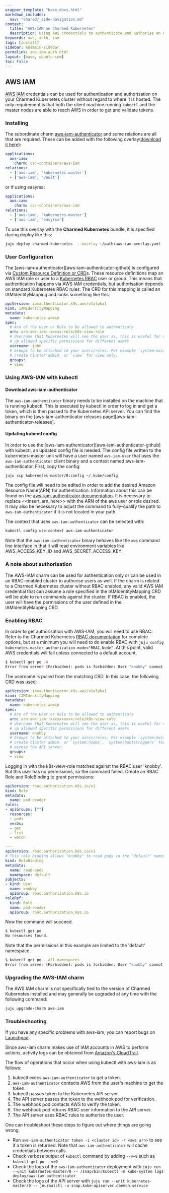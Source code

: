 ```yaml
---
wrapper_template: "base_docs.html"
markdown_includes:
  nav: "shared/_side-navigation.md"
context:
  title: "AWS-IAM on Charmed Kubernetes"
  description: Using AWS credentials to authenticate and authorise on Charmed Kubernetes
keywords: aws, auth, iam
tags: [install]
sidebar: k8smain-sidebar
permalink: aws-iam-auth.html
layout: [base, ubuntu-com]
toc: False
---
```


## AWS IAM

[AWS IAM](https://aws.amazon.com/iam/) credentials can be used for
authentication and authorisation on your Charmed Kubernetes cluster without
regard to where it is hosted. The only requirement is that both the client
machine running `kubectl` and the master nodes are able to reach AWS in
order to get and validate tokens.


### Installing

The subordinate charm [aws-iam-authenticator][aws-iam-charm]
and some relations are all that are required. These can be added with the
following overlay([download it here][asset-aws-iam-overlay]):

```yaml
applications:
  aws-iam:
    charm: cs:~containers/aws-iam
relations:
  - ['aws-iam', 'kubernetes-master']
  - ['aws-iam', 'vault']
```

or if using easyrsa:

```yaml
applications:
  aws-iam:
    charm: cs:~containers/aws-iam
relations:
  - ['aws-iam', 'kubernetes-master']
  - ['aws-iam', 'easyrsa']
```

To use this overlay with the **Charmed Kubernetes** bundle, it is specified
during deploy like this:

```bash
juju deploy charmed-kubernetes  --overlay ~/path/aws-iam-overlay.yaml
```

### User Configuration

The [aws-iam-authenticator][aws-iam-authenticator-github] is configured via
[Custom Resource Definition or CRD][k8s-crd-docs]s. These resource definitions
map an AWS IAM role or user to a [Kubernetes RBAC][k8s-rbac-docs] user
or group. This means that authentication happens via AWS IAM credentials,
but authorisation depends on standard Kubernetes RBAC rules. The CRD for
this mapping is called an IAMIdentityMapping and looks something like this:

```yaml
apiVersion: iamauthenticator.k8s.aws/v1alpha1
kind: IAMIdentityMapping
metadata:
  name: kubernetes-admin
spec:
  # Arn of the User or Role to be allowed to authenticate
  arn: arn:aws:iam::xxxxx:role/k8s-view-role
  # Username that Kubernetes will see the user as, this is useful for setting
  # up allowed specific permissions for different users
  username: john
  # Groups to be attached to your users/roles. For example `system:masters` to
  # create cluster admin, or `view` for view only,
  groups:
  - view
```

### Using AWS-IAM with kubectl

#### Download aws-iam-authenticator

The `aws-iam-authenticator` binary needs to be installed on the machine that is
running kubectl. This is executed by kubectl in order to log in and get a token,
which is then passed to the Kubernetes API server. You can find the binary
on the [aws-iam-authenticator releases page][aws-iam-authenticator-releases].

#### Updating kubectl config

In order to use the [aws-iam-authenticator][aws-iam-authenticator-github] with
kubectl, an updated config file is needed. The config file written to the
kubernetes-master unit will have a user named `aws-iam-user` that uses the
`aws-iam-authenticator` client binary and a context named aws-iam-authenticator.
First, copy the config:

```bash
juju scp kubernetes-master/0:config ~/.kube/config
```

The config file will need to be edited in order to add the desired
Amazon Resource Name(ARN) for authentication. Information about this can
be found on the
[aws-iam-authenticator documentation][aws-iam-authenticator-config].
It is necessary to replace <<insert_arn_here>> with the ARN of the
aws user or role desired. It may also be necessary to adjust the
command to fully-qualify the path to `aws-iam-authenticator` if
it is not located in your path.

The context that uses `aws-iam-authenticator` can be selected with:

```bash
kubectl config use-context aws-iam-authenticator
```

Note that the `aws-iam-authenticator` binary behaves like the
`aws` command line interface in that it will read environment
variables like AWS_ACCESS_KEY_ID and AWS_SECRET_ACCESS_KEY.

### A note about authorisation

The AWS-IAM charm can be used for authentication only or can be used in an
RBAC-enabled cluster to authorise users as well. If the charm is related to
a Charmed Kubernetes cluster without RBAC enabled, any valid AWS IAM
credential that can assume a role specified in the IAMIdentityMapping
CRD will be able to run commands against the cluster. If RBAC is enabled,
the user will have the permissions of the user defined in the
IAMIdentityMapping CRD.

### Enabling RBAC

In order to get authorisation with AWS-IAM, you will need to use RBAC.
Refer to the Charmed Kubernetes [RBAC documentation][k8s-rbac-docs] for
complete options, but at a minimum you will need to do enable RBAC with
`juju config kubernetes-master authorization-mode="RBAC,Node"`. At
this point, valid AWS credentials will fail unless connected to a default
account.

```bash
$ kubectl get po -A
Error from server (Forbidden): pods is forbidden: User "knobby" cannot list resource "pods" in API group "" at the cluster scope
```

The username is pulled from the matching CRD. In this case, the following CRD was used:
```yaml
apiVersion: iamauthenticator.k8s.aws/v1alpha1
kind: IAMIdentityMapping
metadata:
  name: kubernetes-admin
spec:
  # Arn of the User or Role to be allowed to authenticate
  arn: arn:aws:iam::xxxxxxxxxx:role/k8s-view-role
  # Username that Kubernetes will see the user as, this is useful for setting
  # up allowed specific permissions for different users
  username: knobby
  # Groups to be attached to your users/roles. For example `system:masters` to
  # create cluster admin, or `system:nodes`, `system:bootstrappers` for nodes to
  # access the API server.
  groups:
  - view
```
Logging in with the k8s-view-role matched against the RBAC user 'knobby'. But this user has
no permissions, so the command failed. Create an RBAC Role and RoleBinding to grant permissions:

```yaml
apiVersion: rbac.authorization.k8s.io/v1
kind: Role
metadata:
  name: pod-reader
rules:
- apiGroups: [""]
  resources:
  - pods
  verbs:
  - get
  - list
  - watch

---
apiVersion: rbac.authorization.k8s.io/v1
# This role binding allows "knobby" to read pods in the "default" namespace.
kind: RoleBinding
metadata:
  name: read-pods
  namespace: default
subjects:
- kind: User
  name: knobby
  apiGroup: rbac.authorization.k8s.io
roleRef:
  kind: Role
  name: pod-reader
  apiGroup: rbac.authorization.k8s.io
```

Now the command will succeed.

```bash
$ kubectl get po
No resources found.
```

Note that the permissions in this example are limited to the 'default' namespace.

```bash
$ kubectl get po --all-namespaces
Error from server (Forbidden): pods is forbidden: User "knobby" cannot list resource "pods" in API group "" at the cluster scope
```

### Upgrading the AWS-IAM charm

The AWS IAM charm is not specifically tied to the version of
Charmed Kubernetes installed and may generally be upgraded at any
time with the following command:

```bash
juju upgrade-charm aws-iam
```

### Troubleshooting

If you have any specific problems with aws-iam, you
can report bugs on [Launchpad][bugs].

Since aws-iam charm makes use of IAM accounts in AWS to
perform actions, activity logs can be obtained from
[Amazon's CloudTrail][cloudtrail].

The flow of operations that occur when using kubectl with aws-iam is as follows:
1. kubectl execs `aws-iam-authenticator` to get a token.
2. `aws-iam-authenticator` contacts AWS from the user's machine
to get the token.
3. kubectl passes token to the Kubernetes API server.
4. The API server passes the token to the webhook pod for verification.
5. The webhook pod contacts AWS to verify the token.
6. The webhook pod returns RBAC user information to the API server.
7. The API server uses RBAC rules to authorise the user.

One can troubleshoot these steps to figure out where things are going wrong.
 * Run `aws-iam-authenticator token -i <cluster id> -r <aws arn>` to see if a
token is returned. Note that `aws-iam-authenticator` will cache credentials
between calls.
 * Check verbose output of `kubectl` command by adding `--v=9` such as
`kubectl get po --v=9`
 * Check the logs of the `aws-iam-authenticator` deployment with
`juju run --unit kubernetes-master/0 -- /snap/bin/kubectl -n kube-system logs deploy/aws-iam-authenticator`
 * Check the logs of the API server with `juju run --unit kubernetes-master/0 -- journalctl -u snap.kube-apiserver.daemon.service`

<!-- LINKS -->

[asset-aws-iam-overlay]: https://raw.githubusercontent.com/charmed-kubernetes/kubernetes-docs/master/assets/aws-iam-overlay.yaml
[aws-iam-charm]: https://jaas.ai/u/containers/aws-iam-authenticator
[aws-aim-authenticator-github]: https://github.com/kubernetes-sigs/aws-iam-authenticator
[k8s-crd-docs]: https://kubernetes.io/docs/concepts/extend-kubernetes/api-extension/custom-resources/
[k8s-rbac-docs]: https://kubernetes.io/docs/reference/access-authn-authz/rbac/
[cloudtrail]: https://console.aws.amazon.com/cloudtrail/
[quickstart]: /kubernetes/docs/quickstart
[bugs]: https://bugs.launchpad.net/aws-iam
[aws-iam-authenticator-config]: https://github.com/kubernetes-sigs/aws-iam-authenticator#4-set-up-kubectl-to-use-authentication-tokens-provided-by-aws-iam-authenticator-for-kubernetes
